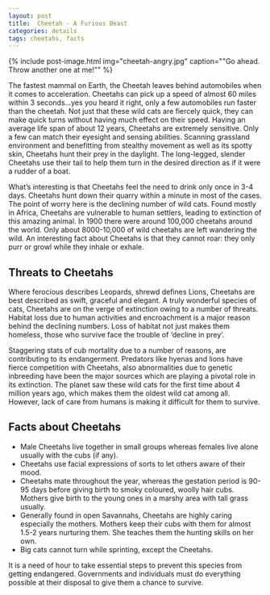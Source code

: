 ```yaml
---
layout: post
title:  Cheetah - A Furious Beast
categories: details
tags: cheetahs, facts
---
```



{% include post-image.html img="cheetah-angry.jpg" caption="\"Go ahead. Throw another one at me!\"" %}

The fastest mammal on Earth, the Cheetah leaves behind automobiles when it comes to acceleration. Cheetahs can pick up a speed of almost 60 miles within 3 seconds…yes you heard it right, only a few automobiles run faster than the cheetah. Not just that these wild cats are fiercely quick, they can make quick turns without having much effect on their speed. Having an average life span of about 12 years, Cheetahs are extremely sensitive. Only a few can match their eyesight and sensing abilities. Scanning grassland environment and benefitting from stealthy movement as well as its spotty skin, Cheetahs hunt their prey in the daylight. The long-legged, slender Cheetahs use their tail to help them turn in the desired direction as if it were a rudder of a boat.

What’s interesting is that Cheetahs feel the need to drink only once in 3-4 days. Cheetahs hunt down their quarry within a minute in most of the cases. The point of worry here is the declining number of wild cats. Found mostly in Africa, Cheetahs are vulnerable to human settlers, leading to extinction of this amazing animal. In 1900 there were around 100,000 cheetahs around the world. Only about 8000-10,000 of wild cheetahs are left wandering the wild. An interesting fact about Cheetahs is that they cannot roar: they only purr or growl while they inhale or exhale. 

<h2>Threats to Cheetahs</h2>

Where ferocious describes Leopards, shrewd defines Lions, Cheetahs are best described as swift, graceful and elegant. A truly wonderful species of cats, Cheetahs are on the verge of extinction owing to a number of threats. Habitat loss due to human activities and encroachment is a major reason behind the declining numbers. Loss of habitat not just makes them homeless, those who survive face the trouble of ‘decline in prey’. 

Staggering stats of cub mortality due to a number of reasons, are contributing to its endangerment. Predators like hyenas and lions have fierce competition with Cheetahs, also abnormalities due to genetic inbreeding have been the major sources which are playing a pivotal role in its extinction. The planet saw these wild cats for the first time about 4 million years ago, which makes them the oldest wild cat among all. However, lack of care from humans is making it difficult for them to survive.

<h2>Facts about Cheetahs</h2>
<ul>

<li>Male Cheetahs live together in small groups whereas females live alone usually with the cubs (if any). </li>

<li>Cheetahs use facial expressions of sorts to let others aware of their mood.</li>

<li>Cheetahs mate throughout the year, whereas the gestation period is 90-95 days before giving birth to smoky coloured, woolly hair cubs. Mothers give birth to the young ones in a marshy area with tall grass usually.</li>

<li>Generally found in open Savannahs, Cheetahs are highly caring especially the mothers. Mothers keep their cubs with them for almost 1.5-2 years nurturing them. She teaches them the hunting skills on her own.</li>

<li>Big cats cannot turn while sprinting, except the Cheetahs.</li>

</ul>


It is a need of hour to take essential steps to prevent this species from getting endangered. Governments and individuals must do everything possible at their disposal to give them a chance to survive. 


